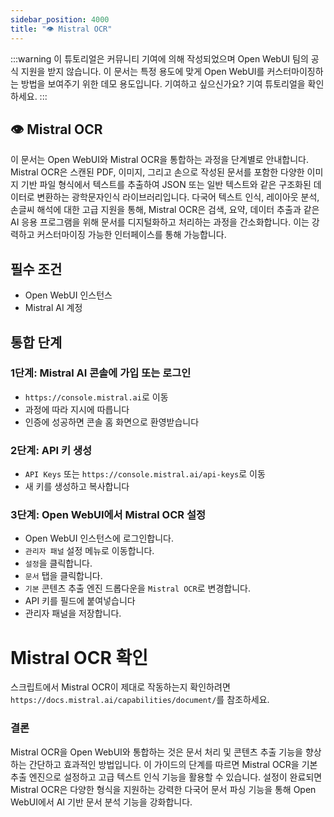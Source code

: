 ```yaml
---
sidebar_position: 4000
title: "👁️ Mistral OCR"
---
```


:::warning
이 튜토리얼은 커뮤니티 기여에 의해 작성되었으며 Open WebUI 팀의 공식 지원을 받지 않습니다. 이 문서는 특정 용도에 맞게 Open WebUI를 커스터마이징하는 방법을 보여주기 위한 데모 용도입니다. 기여하고 싶으신가요? 기여 튜토리얼을 확인하세요.
:::

## 👁️ Mistral OCR

이 문서는 Open WebUI와 Mistral OCR을 통합하는 과정을 단계별로 안내합니다. Mistral OCR은 스캔된 PDF, 이미지, 그리고 손으로 작성된 문서를 포함한 다양한 이미지 기반 파일 형식에서 텍스트를 추출하여 JSON 또는 일반 텍스트와 같은 구조화된 데이터로 변환하는 광학문자인식 라이브러리입니다. 다국어 텍스트 인식, 레이아웃 분석, 손글씨 해석에 대한 고급 지원을 통해, Mistral OCR은 검색, 요약, 데이터 추출과 같은 AI 응용 프로그램을 위해 문서를 디지털화하고 처리하는 과정을 간소화합니다. 이는 강력하고 커스터마이징 가능한 인터페이스를 통해 가능합니다.

필수 조건
------------

* Open WebUI 인스턴스
* Mistral AI 계정

통합 단계
----------------

### 1단계: Mistral AI 콘솔에 가입 또는 로그인

* `https://console.mistral.ai`로 이동
* 과정에 따라 지시에 따릅니다
* 인증에 성공하면 콘솔 홈 화면으로 환영받습니다

### 2단계: API 키 생성

* `API Keys` 또는 `https://console.mistral.ai/api-keys`로 이동
* 새 키를 생성하고 복사합니다

### 3단계: Open WebUI에서 Mistral OCR 설정

* Open WebUI 인스턴스에 로그인합니다.
* `관리자 패널` 설정 메뉴로 이동합니다.
* `설정`을 클릭합니다.
* `문서` 탭을 클릭합니다.
* `기본` 콘텐츠 추출 엔진 드롭다운을 `Mistral OCR`로 변경합니다.
* API 키를 필드에 붙여넣습니다
* 관리자 패널을 저장합니다.

Mistral OCR 확인
=====================================

스크립트에서 Mistral OCR이 제대로 작동하는지 확인하려면 `https://docs.mistral.ai/capabilities/document/`를 참조하세요.


### 결론

Mistral OCR을 Open WebUI와 통합하는 것은 문서 처리 및 콘텐츠 추출 기능을 향상하는 간단하고 효과적인 방법입니다. 이 가이드의 단계를 따르면 Mistral OCR을 기본 추출 엔진으로 설정하고 고급 텍스트 인식 기능을 활용할 수 있습니다. 설정이 완료되면 Mistral OCR은 다양한 형식을 지원하는 강력한 다국어 문서 파싱 기능을 통해 Open WebUI에서 AI 기반 문서 분석 기능을 강화합니다.
